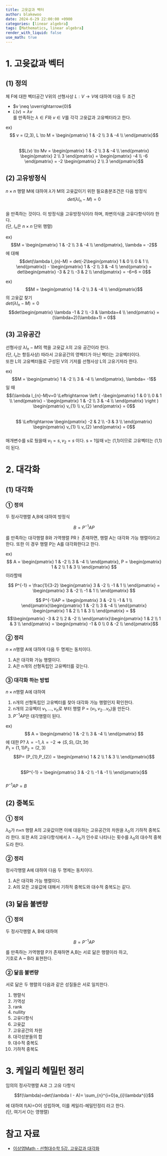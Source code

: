 ```yaml
---
title: 고윳값과 벡터
author: blakewoo
date: 2024-6-29 22:00:00 +0900
categories: [linear algebra]
tags: [Mathematics, linear algebra] 
render_with_liquid: false
use_math: true
---
```


# 1. 고윳값과 벡터
## (1) 정의
체 F에 대한 벡터공간 V위의 선형사상 $L: V \to V$에 대하여 다음 두 조건   
- $v \neq \overrightarrow{0}$
- $L(v) = \lambda v$   
를 만족하는 $\lambda \in F$와 $v \in V$를 각각 고윳값과 고유벡터라고 한다.

ex) $$ v = (2,3), L \to M = \begin{pmatrix}
1 & -2 \\
3 & -4 \\
\end{pmatrix}$$     
$$L(v) \to Mv = \begin{pmatrix}
1 & -2 \\
3 & -4 \\
\end{pmatrix} \begin{pmatrix}
2 \\ 3
\end{pmatrix} = \begin{pmatrix}
-4 \\ -6
\end{pmatrix} = -2 \begin{pmatrix}
2 \\ 3
\end{pmatrix}$$

## (2) 고유방정식
$n \times n$ 행렬 M에 대하여 $\lambda$가 M의 고윳값이기 위한 필요충분조건은 다음 방정식   
$$ det(\lambda I_{n} - M) = 0 $$   
을 만족하는 것이다. 이 방정식을 고유방정식이라 하며, 좌변의식을 고유다항식이라 한다.   
(단, $I_{n}$은 $n \times n$ 단위 행렬)

ex) $$M = \begin{pmatrix}
1 & -2 \\
3 & -4 \\
\end{pmatrix}, \lambda = -2$$에 대해   
$$det(\lambda I_{n}-M) = det(-2\begin{pmatrix}
1 & 0 \\
0 & 1 \\
\end{pmatrix}) - \begin{pmatrix}
1 & -2 \\
3 & -4 \\
\end{pmatrix} = det\begin{pmatrix}
-3 & 2 \\
-3 & 2 \\
\end{pmatrix} = -6+6 = 0$$

ex) $$M = \begin{pmatrix}
1 & -2 \\
3 & -4 \\
\end{pmatrix}$$의 고윳값 찾기   
$det(\lambda I_{n}-M) = 0$   
$$det\begin{pmatrix}
\lambda -1 & 2 \\
-3 & \lambda+4 \\
\end{pmatrix} = (\lambda+2)(\lambda+1) = 0$$ 

## (3) 고유공간
선형사상 $\lambda I_{n} - M$의 핵을 고윳값 $\lambda$의 고유 공간이라 한다.   
(단, $I_{v}$는 항등사상) 따라서 고유공간의 영벡터가 아닌 벡터는 고유벡터이다.   
또한 L의 고유벡터들로 구성된 V의 기저를 선형사상 L의 고유기저라 한다.

ex) $$M = \begin{pmatrix}
1 & -2 \\
3 & -4 \\
\end{pmatrix}, \lambda= -1$$일 때   
$$(\lambda I_{n}-M)v=0 \Leftrightarrow  \left ( -\begin{pmatrix}
1 & 0 \\
0 & 1 \\
\end{pmatrix} - \begin{pmatrix}
1 & -2 \\
3 & -4 \\
\end{pmatrix} \right ) \begin{pmatrix}
v_{1} \\ v_{2}
\end{pmatrix} = 0$$     
$$ \Leftrightarrow \begin{pmatrix}
-2 & 2 \\
-3 & 3 \\
\end{pmatrix} \begin{pmatrix}
v_{1} \\ v_{2}
\end{pmatrix} = 0$$   
매개변수를 s로 뒀을때 $v_{1} = s, v_{2}=s$ 이다.
s = 1일때 v는 (1,1)이므로 고유벡터는 (1,1)이 된다.

# 2. 대각화
## (1) 대각화
### ① 정의
두 정사각행렬 A,B에 대하여 방정식   

$$B = P^{-1}AP$$   

를 만족하는 대각행렬 B와 가역행렬 PRㅏ 존재하면, 행렬 A는
대각화 가능 행렬이라고 한다. 또한 이 경우 행렬 P는 A를 대각화한다고 한다.

ex) $$ A = \begin{pmatrix}
1 & -2 \\
3 & -4 \\
\end{pmatrix}, P = \begin{pmatrix}
1 & 2 \\
1 & 3 \\
\end{pmatrix} $$ 이라할때

$$
P^{-1} = \frac{1}{3-2} \begin{pmatrix}
3 & -2 \\
-1 & 1 \\
\end{pmatrix} = \begin{pmatrix}
3 & -2 \\
-1 & 1 \\
\end{pmatrix}
$$

$$ P^{-1}AP = \begin{pmatrix}
3 & -2 \\
-1 & 1 \\
\end{pmatrix}\begin{pmatrix}
1 & -2 \\
3 & -4 \\
\end{pmatrix}
\begin{pmatrix}
1 & 2 \\
1 & 3 \\
\end{pmatrix} =  $$
$$\begin{pmatrix}
-3 & 2 \\
2 & -2 \\
\end{pmatrix}\begin{pmatrix}
1 & 2 \\
1 & 3 \\
\end{pmatrix} = \begin{pmatrix}
-1 & 0 \\
0 & -2 \\
\end{pmatrix}$$




### ② 정리
$n \times n$행렬 A에 대하여 다음 두 명제는 동치이다.
1) A은 대각화 가능 행렬이다.
2) A은 n개의 선형독립인 고유벡터를 갖는다.

### ③ 대각화 하는 방법
$n \times n$행렬 A에 대하여
1. n개의 선형독립인 고유벡터를 찾아 대각화 가능 행렬인지 확인한다.
2. n개의 고유벡터 $v_{1}, ..., v_{n}$로 부터 행렬
P = ($v_{1},v_{2}... v_{n}$)을 만든다.   
3. $P^{-1}AP$은 대각행렬이 된다.   

ex) $$ A = \begin{pmatrix}
1 & -2 \\
3 & -4 \\
\end{pmatrix} $$에 대한 P?
$\lambda = -1, \lambda= -2 \Rightarrow (S,S), (2t,3t)$   
$P_{1} = (1,1) P_{2} = (2,3)$   
$$P= (P_{1},P_{2}) = \begin{pmatrix}
1 & 2 \\
1 & 3 \\
\end{pmatrix}$$   
$$P^{-1} = \begin{pmatrix}
3 & -2 \\
-1 & -1 \\
\end{pmatrix}$$   
$P^{-1}AP=B$



## (2) 중복도
### ① 정의
$\lambda_{0}$가 n$\times$n 행렬 A의 고윳값이면
이에 대응하는 고유공간의 차원을 $\lambda_{0}$의 기하적 중복도라 한다.
또한 A의 고유다항식에서 $\lambda - \lambda_{0}$가 인수로 나타나는 횟수를
$\lambda_{0}$의 대수적 중복도라 한다.

### ② 정리
정사각행렬 A에 대하여 다음 두 명제는 동치이다.
1) A은 대각화 가능 행렬이다.
2) A의 모든 고윳값에 대해서 기하적 중복도와 대수적 중복도는 같다.

## (3) 닮음 불변량
### ① 정의
두 정사각행렬 A, B에 대하여   

$$B = P^{-1}AP$$   

를 만족하는 가역행렬 P가 존재하면 A,B는 서로 닮은 행렬이라 하고,   
기호로 A ~ B라 표현한다.

### ② 닮음 불변량
서로 닮은 두 행렬의 다음과 같은 성질들은 서로 일치한다.

1) 행렬식   
2) 가역성   
3) rank   
4) nullity   
5) 고유다항식   
6) 고윳값   
7) 고유공간의 차원   
8) 대각성분들의 합   
9) 대수적 중복도   
10) 기하적 중복도   

# 3. 케일리 헤밀턴 정리
임의의 정사각행렬 A과 그 고유 다항식   

$$f(\lambda)=det(\lambda I - A)= \sum_{n}^{i=0}a_{i}\lambda^{i}$$   

에 대하여 f(A)=O이 성립하며, 이를 케일리-헤밀턴정리 라고 한다.   
(단, 여기서 O는 영행렬)



# 참고 자료
- [이상엽Math - 선형대수학 5강. 고윳값과 대각화](https://youtu.be/gKQ3doGGZdU?list=PL127T2Zu76FuVMq1UQnZv9SG-GFIdZfLg)
